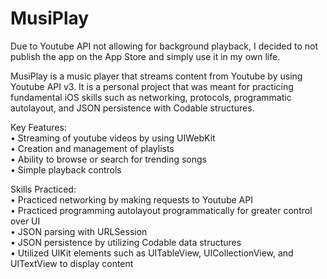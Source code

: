 # MusiPlay

Due to Youtube API not allowing for background playback, I decided to not publish the app on the App Store and simply use it in my own life.  

MusiPlay is a music player that streams content from Youtube by using Youtube API v3. It is a personal project that was meant for practicing fundamental iOS skills such as networking, protocols, programmatic autolayout, and JSON persistence with Codable structures.  

Key Features:  
• Streaming of youtube videos by using UIWebKit  
• Creation and management of playlists  
• Ability to browse or search for trending songs  
• Simple playback controls  

Skills Practiced:  
• Practiced networking by making requests to Youtube API  
• Practiced programming autolayout programmatically for greater control over UI  
• JSON parsing with URLSession  
• JSON persistence by utilizing Codable data structures  
• Utilized UIKit elements such as UITableView, UICollectionView, and UITextView to display content  
